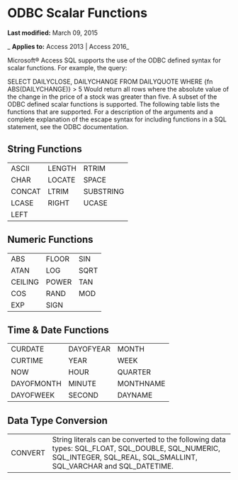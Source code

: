 
# ODBC Scalar Functions

 **Last modified:** March 09, 2015

 _ **Applies to:** Access 2013 | Access 2016_

Microsoft® Access SQL supports the use of the ODBC defined syntax for scalar functions. For example, the query:

SELECT DAILYCLOSE, DAILYCHANGE FROM DAILYQUOTE WHERE {fn ABS(DAILYCHANGE)} > 5
Would return all rows where the absolute value of the change in the price of a stock was greater than five.
A subset of the ODBC defined scalar functions is supported. The following table lists the functions that are supported.
For a description of the arguments and a complete explanation of the escape syntax for including functions in a SQL statement, see the ODBC documentation.

## String Functions


||||
|:-----|:-----|:-----|
|ASCII|LENGTH|RTRIM|
|CHAR|LOCATE|SPACE|
|CONCAT|LTRIM|SUBSTRING|
|LCASE|RIGHT|UCASE|
|LEFT|||

## Numeric Functions


||||
|:-----|:-----|:-----|
|ABS|FLOOR|SIN|
|ATAN|LOG|SQRT|
|CEILING|POWER|TAN|
|COS|RAND|MOD|
|EXP|SIGN||

## Time &amp; Date Functions


||||
|:-----|:-----|:-----|
|CURDATE|DAYOFYEAR|MONTH|
|CURTIME|YEAR|WEEK|
|NOW|HOUR|QUARTER|
|DAYOFMONTH|MINUTE|MONTHNAME|
|DAYOFWEEK|SECOND|DAYNAME|

## Data Type Conversion


|||
|:-----|:-----|
|CONVERT|String literals can be converted to the following data types: SQL_FLOAT, SQL_DOUBLE, SQL_NUMERIC, SQL_INTEGER, SQL_REAL, SQL_SMALLINT, SQL_VARCHAR and SQL_DATETIME.|
